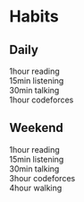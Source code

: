 # Habits
## Daily  
1hour reading  
15min listening  
30min talking  
1hour codeforces  
## Weekend
1hour reading  
15min listening  
30min talking  
3hour codeforces  
4hour walking  